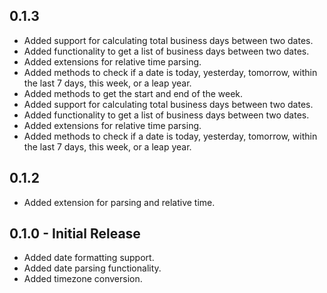 ## 0.1.3
- Added support for calculating total business days between two dates.
- Added functionality to get a list of business days between two dates.
- Added extensions for relative time parsing.
- Added methods to check if a date is today, yesterday, tomorrow, within the last 7 days, this week, or a leap year.
- Added methods to get the start and end of the week.
- Added support for calculating total business days between two dates.
- Added functionality to get a list of business days between two dates.
- Added extensions for relative time parsing.
- Added methods to check if a date is today, yesterday, tomorrow, within the last 7 days, this week, or a leap year.

## 0.1.2
- Added extension for parsing and relative time.

## 0.1.0 - Initial Release
- Added date formatting support.
- Added date parsing functionality.
- Added timezone conversion.